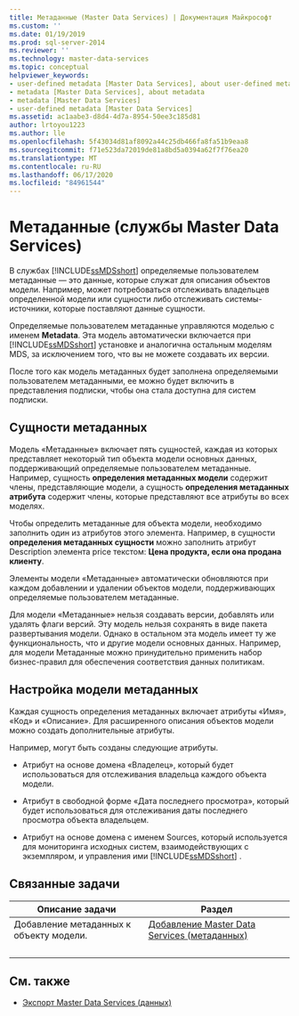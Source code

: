 ```yaml
---
title: Метаданные (Master Data Services) | Документация Майкрософт
ms.custom: ''
ms.date: 01/19/2019
ms.prod: sql-server-2014
ms.reviewer: ''
ms.technology: master-data-services
ms.topic: conceptual
helpviewer_keywords:
- user-defined metadata [Master Data Services], about user-defined metadata
- metadata [Master Data Services], about metadata
- metadata [Master Data Services]
- user-defined metadata [Master Data Services]
ms.assetid: ac1aabe3-d8d4-4d7a-8954-50ee3c185d81
author: lrtoyou1223
ms.author: lle
ms.openlocfilehash: 5f43034d81af8092a44c25db466fa8fa51b9eaa8
ms.sourcegitcommit: f71e523da72019de81a8bd5a0394a62f7f76ea20
ms.translationtype: MT
ms.contentlocale: ru-RU
ms.lasthandoff: 06/17/2020
ms.locfileid: "84961544"
---
```

# <a name="metadata-master-data-services"></a>Метаданные (службы Master Data Services)
  В службах [!INCLUDE[ssMDSshort](../includes/ssmdsshort-md.md)] определяемые пользователем метаданные — это данные, которые служат для описания объектов модели. Например, может потребоваться отслеживать владельцев определенной модели или сущности либо отслеживать системы-источники, которые поставляют данные сущности.  
  
 Определяемые пользователем метаданные управляются моделью с именем **Metadata**. Эта модель автоматически включается при [!INCLUDE[ssMDSshort](../includes/ssmdsshort-md.md)] установке и аналогична остальным моделям MDS, за исключением того, что вы не можете создавать их версии.  
  
 После того как модель метаданных будет заполнена определяемыми пользователем метаданными, ее можно будет включить в представления подписки, чтобы она стала доступна для систем подписки.  
  
## <a name="metadata-entities"></a>Сущности метаданных  
 Модель «Метаданные» включает пять сущностей, каждая из которых представляет некоторый тип объекта модели основных данных, поддерживающий определяемые пользователем метаданные. Например, сущность **определения метаданных модели** содержит члены, представляющие модели, а сущность **определения метаданных атрибута** содержит члены, которые представляют все атрибуты во всех моделях.  
  
 Чтобы определить метаданные для объекта модели, необходимо заполнить один из атрибутов этого элемента. Например, в сущности **определения метаданных сущности** можно заполнить атрибут Description элемента price текстом: **Цена продукта, если она продана клиенту**.  
  
 Элементы модели «Метаданные» автоматически обновляются при каждом добавлении и удалении объектов модели, поддерживающих определяемые пользователем метаданные.  
  
 Для модели «Метаданные» нельзя создавать версии, добавлять или удалять флаги версий. Эту модель нельзя сохранять в виде пакета развертывания модели. Однако в остальном эта модель имеет ту же функциональность, что и другие модели основных данных. Например, для модели Метаданные можно принудительно применить набор бизнес-правил для обеспечения соответствия данных политикам.  
  
## <a name="customizing-your-metadata-model"></a>Настройка модели метаданных  
 Каждая сущность определения метаданных включает атрибуты «Имя», «Код» и «Описание». Для расширенного описания объектов модели можно создать дополнительные атрибуты.  
  
 Например, могут быть созданы следующие атрибуты.  
  
-   Атрибут на основе домена «Владелец», который будет использоваться для отслеживания владельца каждого объекта модели.  
  
-   Атрибут в свободной форме «Дата последнего просмотра», который будет использоваться для отслеживания даты последнего просмотра объекта владельцем.  
  
-   Атрибут на основе домена с именем Sources, который используется для мониторинга исходных систем, взаимодействующих с экземпляром, и управления ими [!INCLUDE[ssMDSshort](../includes/ssmdsshort-md.md)] .  
  
## <a name="related-tasks"></a>Связанные задачи  
  
|Описание задачи|Раздел|  
|----------------------|-----------|  
|Добавление метаданных к объекту модели.|[Добавление Master Data Services &#40;метаданных&#41;](add-metadata-master-data-services.md)
|&nbsp;|&nbsp;|
  
## <a name="related-content"></a>См. также  
  
-   [Экспорт Master Data Services &#40;данных&#41;](overview-exporting-data-master-data-services.md)  
  
  
